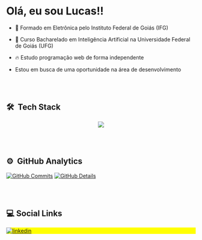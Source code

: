<!--<img align="right" height="590em" src="https://raw.githubusercontent.com/gist/lucas-wa/a6696225ffc8a64e25bede3387f7e7a2/raw/828608b37626db6daab1247ff332be4d057b0793/Profile_card.svg"/>-->

<h1 align="left">Olá, eu sou Lucas!!</h1>

- 🔭 Formado em Eletrônica pelo Instituto Federal de Goiás (IFG)

- 🧠 Curso Bacharelado em Inteligência Artificial na Universidade Federal de Goiás (UFG)

- 🔥 Estudo programação web de forma independente

- Estou em busca de uma oportunidade na área de desenvolvimento

<br><br>

## 🛠 &nbsp;Tech Stack

<div align="center" >
<a href="https://skillicons.dev"   >
  <img src="https://skillicons.dev/icons?i=javascript,css,html,python,react,vite,next,tailwind,git,vscode,sass,nodejs,flask,express,figma,github,linux,postman,vercel,firebase" />
</a>
  <br />

  </div>

<br><br>

## ⚙️ &nbsp;GitHub Analytics

[![GitHub Commits](http://github-profile-summary-cards.vercel.app/api/cards/productive-time?username=lucas-wa&theme=dracula&utcOffset=-3)](https://github.com/vn7n24fzkq/github-profile-summary-cards) 
[![GitHub Details](http://github-profile-summary-cards.vercel.app/api/cards/profile-details?username=lucas-wa&theme=dracula)](https://github.com/vn7n24fzkq/github-profile-summary-cards) 

<br><br>

## :computer: Social Links

<p align="left" style="background:yellow">
<a href="https://www.linkedin.com/in/lucas-wa/" target="_blank">
  <img align="center" src="https://img.shields.io/badge/LinkedIn-0077B5?style=for-the-badge&logo=linkedin&logoColor=white" alt="linkedin"/>
</a>
<!-- <a href="https://www.instagram.com/lucas_w.a" target="_blank">
 <img align="center" src="https://img.shields.io/badge/Instagram-E4405F?style=for-the-badge&logo=instagram&logoColor=white" alt="instagram"/>
</a> -->
</p>
